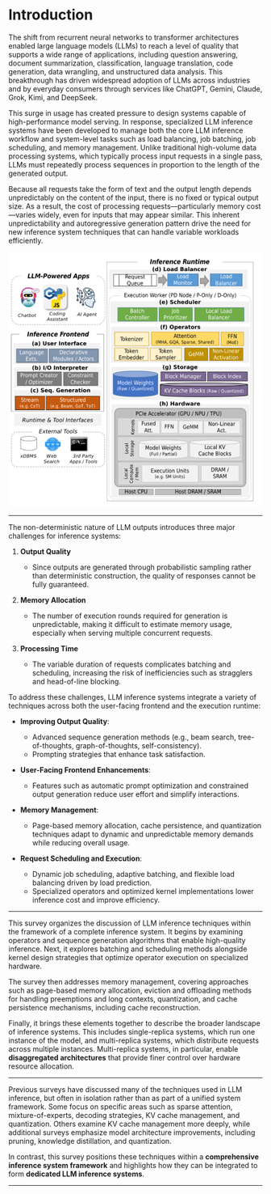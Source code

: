 # Introduction

The shift from recurrent neural networks to transformer architectures enabled large language models (LLMs) to reach a level of quality that supports a wide range of applications, including question answering, document summarization, classification, language translation, code generation, data wrangling, and unstructured data analysis. This breakthrough has driven widespread adoption of LLMs across industries and by everyday consumers through services like ChatGPT, Gemini, Claude, Grok, Kimi, and DeepSeek.

This surge in usage has created pressure to design systems capable of high-performance model serving. In response, specialized LLM inference systems have been developed to manage both the core LLM inference workflow and system-level tasks such as load balancing, job batching, job scheduling, and memory management. Unlike traditional high-volume data processing systems, which typically process input requests in a single pass, LLMs must repeatedly process sequences in proportion to the length of the generated output.

Because all requests take the form of text and the output length depends unpredictably on the content of the input, there is no fixed or typical output size. As a result, the cost of processing requests—particularly memory cost—varies widely, even for inputs that may appear similar. This inherent unpredictability and autoregressive generation pattern drive the need for new inference system techniques that can handle variable workloads efficiently.


![LLM Inference Stack](../images/LLM-inference-stack.png)


---

The non-deterministic nature of LLM outputs introduces three major challenges for inference systems:

1. **Output Quality**

   * Since outputs are generated through probabilistic sampling rather than deterministic construction, the quality of responses cannot be fully guaranteed.

2. **Memory Allocation**

   * The number of execution rounds required for generation is unpredictable, making it difficult to estimate memory usage, especially when serving multiple concurrent requests.

3. **Processing Time**

   * The variable duration of requests complicates batching and scheduling, increasing the risk of inefficiencies such as stragglers and head-of-line blocking.

To address these challenges, LLM inference systems integrate a variety of techniques across both the user-facing frontend and the execution runtime:

* **Improving Output Quality**:

  * Advanced sequence generation methods (e.g., beam search, tree-of-thoughts, graph-of-thoughts, self-consistency).
  * Prompting strategies that enhance task satisfaction.

* **User-Facing Frontend Enhancements**:

  * Features such as automatic prompt optimization and constrained output generation reduce user effort and simplify interactions.

* **Memory Management**:

  * Page-based memory allocation, cache persistence, and quantization techniques adapt to dynamic and unpredictable memory demands while reducing overall usage.

* **Request Scheduling and Execution**:

  * Dynamic job scheduling, adaptive batching, and flexible load balancing driven by load prediction.
  * Specialized operators and optimized kernel implementations lower inference cost and improve efficiency.

---

This survey organizes the discussion of LLM inference techniques within the framework of a complete inference system. It begins by examining operators and sequence generation algorithms that enable high-quality inference. Next, it explores batching and scheduling methods alongside kernel design strategies that optimize operator execution on specialized hardware.

The survey then addresses memory management, covering approaches such as page-based memory allocation, eviction and offloading methods for handling preemptions and long contexts, quantization, and cache persistence mechanisms, including cache reconstruction.

Finally, it brings these elements together to describe the broader landscape of inference systems. This includes single-replica systems, which run one instance of the model, and multi-replica systems, which distribute requests across multiple instances. Multi-replica systems, in particular, enable **disaggregated architectures** that provide finer control over hardware resource allocation.

---

Previous surveys have discussed many of the techniques used in LLM inference, but often in isolation rather than as part of a unified system framework. Some focus on specific areas such as sparse attention, mixture-of-experts, decoding strategies, KV cache management, and quantization. Others examine KV cache management more deeply, while additional surveys emphasize model architecture improvements, including pruning, knowledge distillation, and quantization.

In contrast, this survey positions these techniques within a **comprehensive inference system framework** and highlights how they can be integrated to form **dedicated LLM inference systems**.

---







